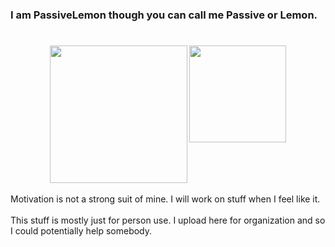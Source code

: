 #
### I am PassiveLemon though you can call me Passive or Lemon. </br>
#
<p align=center>
  <a>
    <img height=220 src="https://github-readme-stats.vercel.app/api?username=PassiveLemon&bg_color=0D1117&card_width=120&text_color=c9d1d9&hide_border=true&show_icons=true&icon_color=2f80ed&">
    <img align=top height=155 src="https://github-readme-stats.vercel.app/api/top-langs/?username=PassiveLemon&layout=compact&bg_color=0D1117&card_width=100&text_color=c9d1d9&hide_border=true&">
  </a>
</p>
Motivation is not a strong suit of mine. I will work on stuff when I feel like it. </br>
</br>
This stuff is mostly just for person use. I upload here for organization and so I could potentially help somebody. </br>
